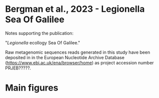 # Bergman et al., 2023 - Legionella Sea Of Galilee

Notes supporting the publication:

"_Legionella_ ecollogy Sea Of Galilee."

Raw metagenomic sequences reads generated in this study have been deposited in in the European Nucleotide Archive Database (https://www.ebi.ac.uk/ena/browser/home) as project accession number PRJEB?????.

# Main figures
